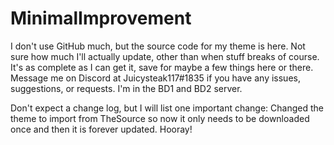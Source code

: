 # MinimalImprovement

I don't use GitHub much, but the source code for my theme is here. Not sure how much I'll actually update, other than when stuff breaks of course. It's as complete as I can get it, save for maybe a few things here or there. Message me on Discord at Juicysteak117#1835 if you have any issues, suggestions, or requests. I'm in the BD1 and BD2 server.

Don't expect a change log, but I will list one important change: Changed the theme to import from TheSource so now it only needs to be downloaded once and then it is forever updated. Hooray!
